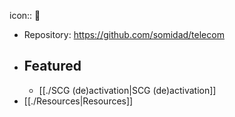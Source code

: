icon:: 📶

- Repository: https://github.com/somidad/telecom
- ## Featured
	- [[./SCG (de)activation|SCG (de)activation]]
- [[./Resources|Resources]]